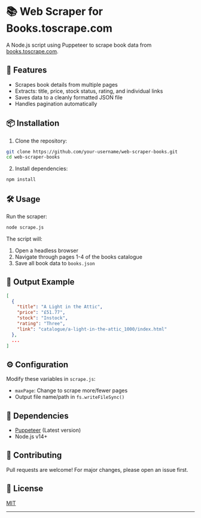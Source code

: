 # 📚 Web Scraper for Books.toscrape.com

A Node.js script using Puppeteer to scrape book data from [books.toscrape.com](https://books.toscrape.com).

## 🚀 Features

- Scrapes book details from multiple pages
- Extracts: title, price, stock status, rating, and individual links
- Saves data to a cleanly formatted JSON file
- Handles pagination automatically

## 📦 Installation

1. Clone the repository:
```bash
git clone https://github.com/your-username/web-scraper-books.git
cd web-scraper-books
```

2. Install dependencies:
```bash
npm install
```

## 🛠 Usage

Run the scraper:
```bash
node scrape.js
```

The script will:
1. Open a headless browser
2. Navigate through pages 1-4 of the books catalogue
3. Save all book data to `books.json`

## 📂 Output Example

```json
[
  {
    "title": "A Light in the Attic",
    "price": "£51.77",
    "stock": "Instock",
    "rating": "Three",
    "link": "catalogue/a-light-in-the-attic_1000/index.html"
  },
  ...
]
```

## ⚙️ Configuration

Modify these variables in `scrape.js`:
- `maxPage`: Change to scrape more/fewer pages
- Output file name/path in `fs.writeFileSync()`

## 📌 Dependencies

- [Puppeteer](https://pptr.dev/) (Latest version)
- Node.js v14+

## 🤝 Contributing

Pull requests are welcome! For major changes, please open an issue first.

## 📄 License

[MIT](https://choosealicense.com/licenses/mit/)

---

